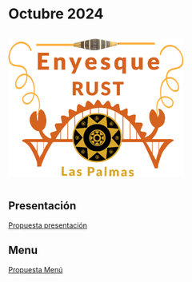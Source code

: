 
# Octubre 2024

<img style="margin: 1em 0em;border: 0" width="350" alt="Enyesque Rust Las Palmas Dev" src="images/enyesque-rust-laspalmas.svg">

## Presentación

[Propuesta presentación](presentation.md)

## Menu

[Propuesta Menú](menu.md)